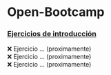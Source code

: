 # Open-Bootcamp

### [Ejercicios de introducción](#)
:x: Ejercicio ... (proximamente)  
:x: Ejercicio ... (proximamente)  
:x: Ejercicio ... (proximamente)  

